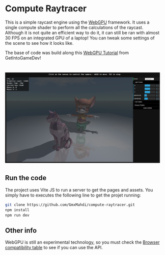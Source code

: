 # Compute Raytracer

This is a simple raycast engine using the [WebGPU](https://developer.mozilla.org/en-US/docs/Web/API/WebGPU_API) framework. It uses a single compute shader to perform all the calculations of the raycast. Although it is not quite an efficient way to do it, it can still be ran with almost 30 FPS on an integrated GPU of a laptop! You can tweak some settings of the scene to see how it looks like.

The base of code was build along this [WebGPU Tutorial](https://www.youtube.com/playlist?list=PLn3eTxaOtL2Ns3wkxdyS3CiqkJuwQdZzn) from GetIntoGameDev!
# ![Sample](https://github.com/GmxMahdi/compute-raytracer/blob/main/info/sample_settings.png)

## Run the code
The project uses Vite JS to run a server to get the pages and assets. You simply have to executes the following line to get the projet running:
```bash
git clone https://github.com/GmxMahdi/compute-raytracer.git
npm install
npm run dev
```

## Other info
WebGPU is still an experimental technology, so you must check the [Browser compatibility table](https://developer.mozilla.org/en-US/docs/Web/API/WebGPU_API#browser_compatibility) to see if you can use the API.
